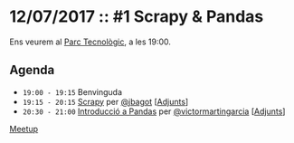 # 12/07/2017 :: #1 Scrapy & Pandas

Ens veurem al [Parc Tecnològic](http://www.openstreetmap.org/way/63929565), a les 19:00.

## Agenda

- `19:00 - 19:15`  Benvinguda
- `19:15 - 20:15`  [Scrapy](https://github.com/pygrn/ideesxerrades/issues/5) per [@jbagot](https://github.com/jbagot) [[Adjunts](https://github.com/jbagot/Xerrada-Scrapy/tree/22acf5ddb43a50777084c2a2a6720d06ddbe6c05)]
- `20:30 - 21:00`  [Introducció a Pandas](https://github.com/pygrn/ideesxerrades/issues/13) per [@victormartingarcia](https://github.com/victormartingarcia) [[Adjunts](https://github.com/victormartingarcia/2017-pyGrn-intropandas/tree/c7bd1d0930aecb1f103270f2caf1a652dd772f3f)]

[Meetup](https://www.meetup.com/PythonGirona/events/241597088/)
